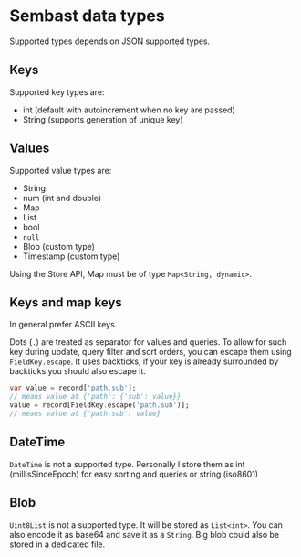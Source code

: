 # Sembast data types

Supported types depends on JSON supported types.

## Keys

Supported key types are:
- int (default with autoincrement when no key are passed)
- String (supports generation of unique key)

## Values

Supported value types are:
- String.
- num (int and double)
- Map
- List
- bool
- `null`
- Blob (custom type)
- Timestamp (custom type)

Using the Store API, Map must be of type `Map<String, dynamic>`.

## Keys and map keys

In general prefer ASCII keys.

Dots (`.`) are treated as separator for values and queries. To allow for such key during update, query filter and sort
orders, you can escape them using `FieldKey.escape`. It uses backticks, if your key is already surrounded by backticks
you should also escape it. 

```dart
var value = record['path.sub'];
// means value at {'path': {'sub': value}}
value = record[FieldKey.escape('path.sub')];
// means value at {'path.sub': value}
```

## DateTime

`DateTime` is not a supported type. Personally I store them as 
int (millisSinceEpoch) for easy sorting and queries or string (iso8601)

## Blob

`Uint8List` is not a supported type. It will be stored as `List<int>`. You can also encode it as base64 and save it
as a `String`. Big blob could also be stored in a dedicated file.